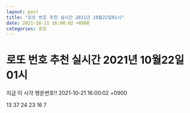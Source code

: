 ```yaml
---
layout: post
title: "로또 번호 추천 실시간 2021년 10월22일01시"
date: 2021-10-21 16:00:02 +0900
categories: 로또
---
```


# 로또 번호 추천 실시간 2021년 10월22일01시

지금 이 시각 행운번호!! 2021-10-21 16:00:02 +0900

 13  37  24  23  16  7 

